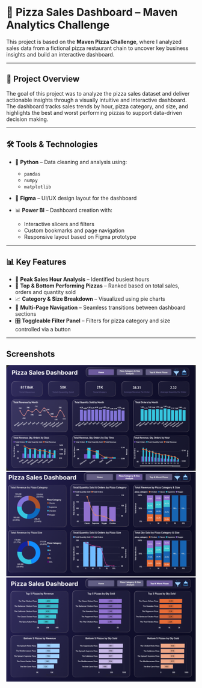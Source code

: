 # 🍕 Pizza Sales Dashboard – Maven Analytics Challenge

This project is based on the **Maven Pizza Challenge**, where I analyzed sales data from a fictional pizza restaurant chain to uncover key business insights and build an interactive dashboard.

---

## 📌 Project Overview

The goal of this project was to analyze the pizza sales dataset and deliver actionable insights through a visually intuitive and interactive dashboard. The dashboard tracks sales trends by hour, pizza category, and size, and highlights the best and worst performing pizzas to support data-driven decision making.

---

## 🛠️ Tools & Technologies

- 🐍 **Python** – Data cleaning and analysis using:
  - `pandas`
  - `numpy`
  - `matplotlib`

- 🎨 **Figma** – UI/UX design layout for the dashboard

- 📊 **Power BI** – Dashboard creation with:
  - Interactive slicers and filters
  - Custom bookmarks and page navigation
  - Responsive layout based on Figma prototype

---

## 📊 Key Features

- 📅 **Peak Sales Hour Analysis** – Identified busiest hours
- 🍕 **Top & Bottom Performing Pizzas** – Ranked based on total sales, orders and quantity sold
- 📈 **Category & Size Breakdown** – Visualized using pie charts
- 🧭 **Multi-Page Navigation** – Seamless transitions between dashboard sections
- 🎛️ **Toggleable Filter Panel** – Filters for pizza category and size controlled via a button

---

## Screenshots

![Home](<Dashboard Screenshots/Home Page.png>) ![Pizza Category & Size Analysis](<Dashboard Screenshots/Page 2.png>) ![Top & Bottom Pizzas](<Dashboard Screenshots/Page 3.png>)
